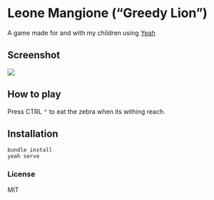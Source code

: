 # Leone Mangione (“Greedy Lion”)

A game made for and with my children using [Yeah](https://github.com/yeahrb/yeah#readme)

## Screenshot
![](http://inft.ly/PijFxsR.png)


## How to play

Press CTRL <kbd>⌃</kbd> to eat the zebra when its withing reach.


## Installation

```
bundle install
yeah serve
```




### License

MIT
